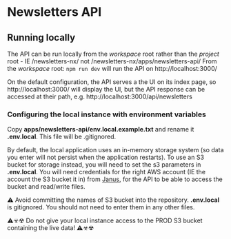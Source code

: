 # Newsletters API

## Running locally

The API can be run locally from the _workspace_ root rather than the _project_ root - IE /newsletters-nx/ not /newsletters-nx/apps/newsletters-api/
From the _workspace_ root: `npm run dev` will run the API on http://localhost:3000/

On the default configuration, the API serves a the UI on its index page, so http://localhost:3000/ will display the UI, but the API response can be accessed at their path, e.g. http://localhost:3000/api/newsletters

### Configuring the local instance with environment variables

Copy **apps/newsletters-api/env.local.example.txt** and rename it **.env.local**. This file will be .gitignored.

By default, the local application uses an in-memory storage system (so data you enter will not persist when the application restarts). To use an S3 bucket for storage instead, you will need to set the s3 parameters in **.env.local**. You will need credentials for the right AWS account (IE the account the S3 bucket it in) from [Janus](https://janus.gutools.co.uk/), for the API to be able to access the bucket and read/write files.

⚠ Avoid committing the names of S3 bucket into the repository. **.env.local** is gitignored. You should not need to enter them in any other files.

⚠☣☢ Do not give your local instance access to the PROD S3 bucket containing the live data! ⚠☣☢
